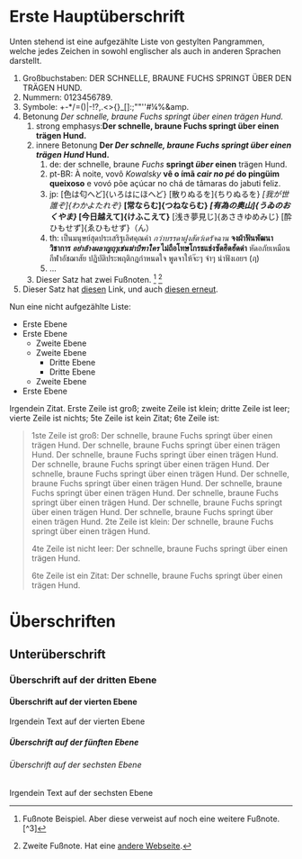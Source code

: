# Erste Hauptüberschrift

Unten stehend ist eine aufgezählte Liste von gestylten Pangrammen, welche jedes Zeichen in sowohl englischer als auch in anderen Sprachen darstellt.

1. Großbuchstaben: DER SCHNELLE, BRAUNE FUCHS SPRINGT ÜBER DEN TRÄGEN HUND. 
2. Nummern: 0123456789. 
3. Symbole: +-*/=()\|-!?,.<>{}_[]:;""''#¼%&amp.
4. Betonung *Der schnelle, braune Fuchs springt über einen trägen Hund.* 
    1. strong emphasys:**Der schnelle, braune Fuchs springt über einen trägen Hund.**
    2. innere Betonung **Der *Der schnelle, braune Fuchs springt über einen trägen Hund* Hund.** 
        1. de: der schnelle, braune *Fuchs* **springt *über* einen** trägen Hund.
        2. pt-BR: À noite, vovô *Kowalsky* **vê o ímã *cair no pé* do pingüim queixoso** e vovó põe açúcar no chá de tâmaras do jabuti feliz.
        3. jp: [色は匂へど]{いろはにほへど} [散りぬるを]{ちりぬるを} *[我が世誰ぞ]{わかよたれぞ}* **[常ならむ]{つねならむ} *[有為の奥山]{うゐのおくやま}* [今日越えて]{けふこえて}** [浅き夢見じ]{あさきゆめみじ} [酔ひもせず]{ゑひもせず}（ん）
        4. th: เป็นมนุษย์สุดประเสริฐเลิศคุณค่า *กว่าบรรดาฝูงสัตว์เดรัจฉาน* **จงฝ่าฟันพัฒนาวิชาการ *อย่าล้างผลาญฤๅเข่นฆ่าบีฑาใคร* ไม่ถือโทษโกรธแช่งซัดฮึดฮัดด่า** หัดอภัยเหมือนกีฬาอัชฌาสัย ปฏิบัติประพฤติกฎกำหนดใจ พูดจาให้จ๊ะๆ จ๋าๆ น่าฟังเอยฯ (ฦ)
        5. ...
    3. Dieser Satz hat zwei Fußnoten. [^1] [^2]
5. Dieser Satz hat [diesen](https://example-this.com) Link, und auch [diesen erneut](https://example-this-again.com).

Nun eine nicht aufgezählte Liste:

* Erste Ebene
* Erste Ebene 
    * Zweite Ebene
    * Zweite Ebene 
        * Dritte Ebene
        * Dritte Ebene
    * Zweite Ebene
* Erste Ebene

Irgendein Zitat. Erste Zeile ist groß; zweite Zeile ist klein; dritte Zeile ist leer; vierte Zeile ist nichts; 5te Zeile ist kein Zitat; 6te Zeile ist:

> 1ste Zeile ist groß: Der schnelle, braune Fuchs springt über einen trägen Hund. Der schnelle, braune Fuchs springt über einen trägen Hund. Der schnelle, braune Fuchs springt über einen trägen Hund. Der schnelle, braune Fuchs springt über einen trägen Hund. Der schnelle, braune Fuchs springt über einen trägen Hund. Der schnelle, braune Fuchs springt über einen trägen Hund. Der schnelle, braune Fuchs springt über einen trägen Hund. Der schnelle, braune Fuchs springt über einen trägen Hund. Der schnelle, braune Fuchs springt über einen trägen Hund. Der schnelle, braune Fuchs springt über einen trägen Hund. 2te Zeile ist klein: Der schnelle, braune Fuchs springt über einen trägen Hund.
> 
> 4te Zeile ist nicht leer: Der schnelle, braune Fuchs springt über einen trägen Hund.
> 
> 6te Zeile ist ein Zitat: Der schnelle, braune Fuchs springt über einen trägen Hund.

# Überschriften

## Unterüberschrift

### Überschrift auf der dritten Ebene

#### Überschrift auf der vierten Ebene

Irgendein Text auf der vierten Ebene

##### Überschrift auf der fünften Ebene

###### Überschrift auf der sechsten Ebene

Irgendein Text auf der sechsten Ebene

[^1]: Fußnote Beispiel. Aber diese verweist auf noch eine weitere Fußnote. [^3]

[^2]: Zweite Fußnote. Hat eine [andere Webseite](https://example-another-website.com).